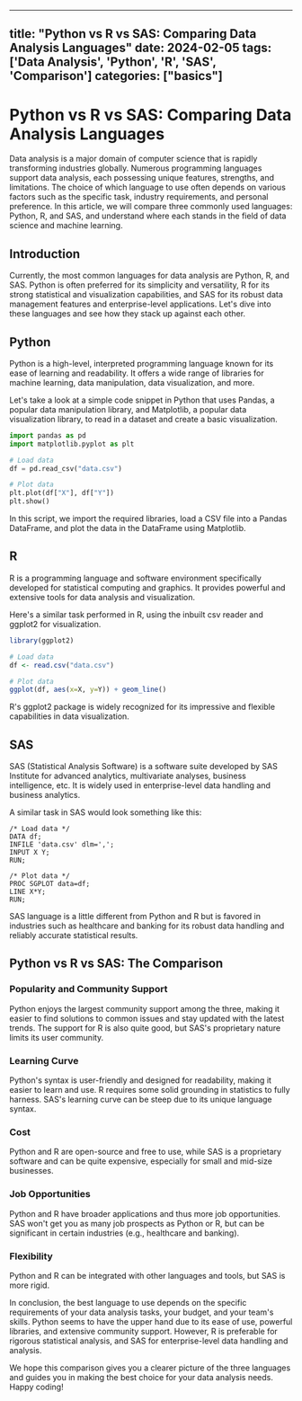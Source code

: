 
---
title: "Python vs R vs SAS: Comparing Data Analysis Languages"
date: 2024-02-05
tags: ['Data Analysis', 'Python', 'R', 'SAS', 'Comparison']
categories: ["basics"]
---


# Python vs R vs SAS: Comparing Data Analysis Languages

Data analysis is a major domain of computer science that is rapidly transforming industries globally. Numerous programming languages support data analysis, each possessing unique features, strengths, and limitations. The choice of which language to use often depends on various factors such as the specific task, industry requirements, and personal preference. In this article, we will compare three commonly used languages: Python, R, and SAS, and understand where each stands in the field of data science and machine learning.

## Introduction 

Currently, the most common languages for data analysis are Python, R, and SAS. Python is often preferred for its simplicity and versatility, R for its strong statistical and visualization capabilities, and SAS for its robust data management features and enterprise-level applications. Let's dive into these languages and see how they stack up against each other.

## Python

Python is a high-level, interpreted programming language known for its ease of learning and readability. It offers a wide range of libraries for machine learning, data manipulation, data visualization, and more. 

Let's take a look at a simple code snippet in Python that uses Pandas, a popular data manipulation library, and Matplotlib, a popular data visualization library, to read in a dataset and create a basic visualization.

```python
import pandas as pd
import matplotlib.pyplot as plt

# Load data
df = pd.read_csv("data.csv")

# Plot data
plt.plot(df["X"], df["Y"])
plt.show()
```

In this script, we import the required libraries, load a CSV file into a Pandas DataFrame, and plot the data in the DataFrame using Matplotlib.

## R

R is a programming language and software environment specifically developed for statistical computing and graphics. It provides powerful and extensive tools for data analysis and visualization.

Here's a similar task performed in R, using the inbuilt csv reader and ggplot2 for visualization.

```R
library(ggplot2)

# Load data
df <- read.csv("data.csv")

# Plot data
ggplot(df, aes(x=X, y=Y)) + geom_line()
```

R's ggplot2 package is widely recognized for its impressive and flexible capabilities in data visualization. 

## SAS

SAS (Statistical Analysis Software) is a software suite developed by SAS Institute for advanced analytics, multivariate analyses, business intelligence, etc. It is widely used in enterprise-level data handling and business analytics.

A similar task in SAS would look something like this:

```sas
/* Load data */
DATA df; 
INFILE 'data.csv' dlm=',';  
INPUT X Y; 
RUN;

/* Plot data */
PROC SGPLOT data=df; 
LINE X*Y; 
RUN;
```

SAS language is a little different from Python and R but is favored in industries such as healthcare and banking for its robust data handling and reliably accurate statistical results.

## Python vs R vs SAS: The Comparison

### Popularity and Community Support

Python enjoys the largest community support among the three, making it easier to find solutions to common issues and stay updated with the latest trends. The support for R is also quite good, but SAS's proprietary nature limits its user community.

### Learning Curve

Python's syntax is user-friendly and designed for readability, making it easier to learn and use. R requires some solid grounding in statistics to fully harness. SAS's learning curve can be steep due to its unique language syntax.

### Cost 

Python and R are open-source and free to use, while SAS is a proprietary software and can be quite expensive, especially for small and mid-size businesses.

### Job Opportunities

Python and R have broader applications and thus more job opportunities. SAS won't get you as many job prospects as Python or R, but can be significant in certain industries (e.g., healthcare and banking).

### Flexibility 

Python and R can be integrated with other languages and tools, but SAS is more rigid.

In conclusion, the best language to use depends on the specific requirements of your data analysis tasks, your budget, and your team's skills. Python seems to have the upper hand due to its ease of use, powerful libraries, and extensive community support. However, R is preferable for rigorous statistical analysis, and SAS for enterprise-level data handling and analysis.

We hope this comparison gives you a clearer picture of the three languages and guides you in making the best choice for your data analysis needs. Happy coding!

[INSERT IMAGE HERE]: ```![Comparison-Image](./image.png)```
